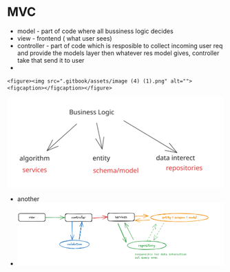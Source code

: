 # MVC

* model - part of code where all bussiness logic decides
* view - frontend ( what user sees)
* controller - part of code which is resposible to collect incoming user req and provide the models layer then whatever res model gives, controller take that send it to user
*

    <figure><img src=".gitbook/assets/image (4) (1).png" alt=""><figcaption></figcaption></figure>

<img src=".gitbook/assets/file.excalidraw.svg" alt="" class="gitbook-drawing">

* another
* ![](<.gitbook/assets/image (1) (1) (1) (1).png>)&#x20;

<img src="broken-reference" alt="" class="gitbook-drawing">

